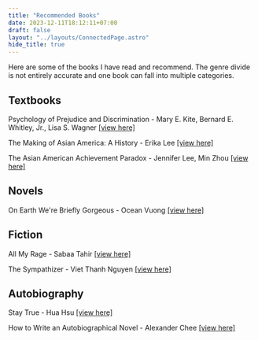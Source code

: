 ```yaml
---
title: "Recommended Books"
date: 2023-12-11T18:12:11+07:00
draft: false
layout: "../layouts/ConnectedPage.astro"
hide_title: true
---
```


Here are some of the books I have read and recommend. The genre divide is not entirely accurate and one book can fall into multiple categories.

## Textbooks

Psychology of Prejudice and Discrimination - Mary E. Kite, Bernard E. Whitley, Jr., Lisa S. Wagner [[view here]](https://www.routledge.com/Psychology-of-Prejudice-and-Discrimination/Kite-Whitley-Jr-Wagner/p/book/9780367408176)

The Making of Asian America: A History - Erika Lee [[view here]](http://www.erikalee.org/the-making-of-asian-america/)

The Asian American Achievement Paradox - Jennifer Lee, Min Zhou [[view here]](https://www.russellsage.org/asian-american-achievement-paradox)

## Novels

On Earth We're Briefly Gorgeous - Ocean Vuong [[view here]](https://www.oceanvuong.com/copy-of-home)

## Fiction

All My Rage - Sabaa Tahir [[view here]](https://sabaatahir.com/all-my-rage-2/)

The Sympathizer - Viet Thanh Nguyen [[view here]](https://vietnguyen.info/2014/sympathizer)

## Autobiography

Stay True - Hua Hsu [[view here]](https://byhuahsu.com/)

How to Write an Autobiographical Novel - Alexander Chee [[view here]](https://www.alexanderchee.net/autobiographical-novel)
